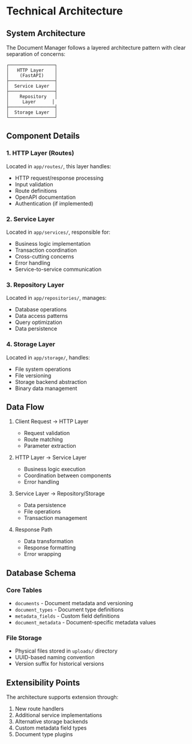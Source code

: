 # Technical Architecture

## System Architecture

The Document Manager follows a layered architecture pattern with clear separation of concerns:

```
┌─────────────────┐
│   HTTP Layer    │ 
│    (FastAPI)    │
├─────────────────┤
│  Service Layer  │
├─────────────────┤
│    Repository   │
│     Layer      │
├─────────────────┤
│  Storage Layer  │
└─────────────────┘
```

## Component Details

### 1. HTTP Layer (Routes)
Located in `app/routes/`, this layer handles:
- HTTP request/response processing
- Input validation
- Route definitions
- OpenAPI documentation
- Authentication (if implemented)

### 2. Service Layer
Located in `app/services/`, responsible for:
- Business logic implementation
- Transaction coordination
- Cross-cutting concerns
- Error handling
- Service-to-service communication

### 3. Repository Layer
Located in `app/repositories/`, manages:
- Database operations
- Data access patterns
- Query optimization
- Data persistence

### 4. Storage Layer
Located in `app/storage/`, handles:
- File system operations
- File versioning
- Storage backend abstraction
- Binary data management

## Data Flow

1. Client Request → HTTP Layer
   - Request validation
   - Route matching
   - Parameter extraction

2. HTTP Layer → Service Layer
   - Business logic execution
   - Coordination between components
   - Error handling

3. Service Layer → Repository/Storage
   - Data persistence
   - File operations
   - Transaction management

4. Response Path
   - Data transformation
   - Response formatting
   - Error wrapping

## Database Schema

### Core Tables
- `documents` - Document metadata and versioning
- `document_types` - Document type definitions
- `metadata_fields` - Custom field definitions
- `document_metadata` - Document-specific metadata values

### File Storage
- Physical files stored in `uploads/` directory
- UUID-based naming convention
- Version suffix for historical versions

## Extensibility Points

The architecture supports extension through:
1. New route handlers
2. Additional service implementations
3. Alternative storage backends
4. Custom metadata field types
5. Document type plugins